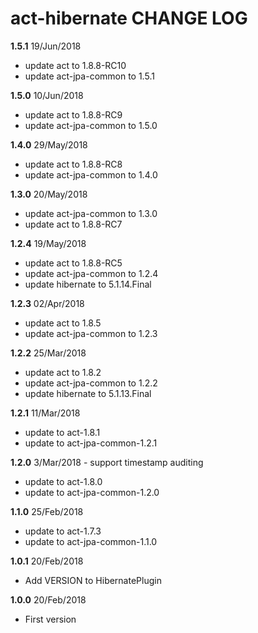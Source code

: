 # act-hibernate CHANGE LOG

**1.5.1** 19/Jun/2018
* update act to 1.8.8-RC10
* update act-jpa-common to 1.5.1

**1.5.0** 10/Jun/2018
* update act to 1.8.8-RC9
* update act-jpa-common to 1.5.0

**1.4.0** 29/May/2018
* update act to 1.8.8-RC8
* update act-jpa-common to 1.4.0

**1.3.0** 20/May/2018
* update act-jpa-common to 1.3.0
* update act to 1.8.8-RC7

**1.2.4** 19/May/2018
* update act to 1.8.8-RC5
* update act-jpa-common to 1.2.4
* update hibernate to 5.1.14.Final

**1.2.3** 02/Apr/2018
* update act to 1.8.5
* update act-jpa-common to 1.2.3

**1.2.2** 25/Mar/2018
* update act to 1.8.2
* update act-jpa-common to 1.2.2
* update hibernate to 5.1.13.Final

**1.2.1** 11/Mar/2018
* update to act-1.8.1
* update to act-jpa-common-1.2.1

**1.2.0** 3/Mar/2018 - support timestamp auditing

* update to act-1.8.0
* update to act-jpa-common-1.2.0

**1.1.0** 25/Feb/2018 

* update to act-1.7.3
* update to act-jpa-common-1.1.0

**1.0.1** 20/Feb/2018

* Add VERSION to HibernatePlugin

**1.0.0** 20/Feb/2018 

* First version
